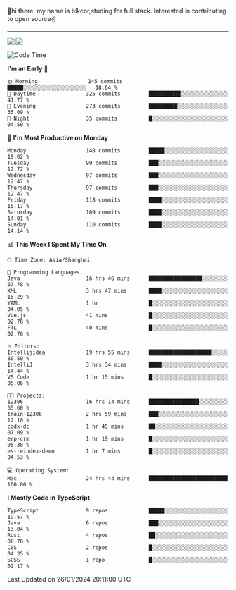 👋hi there, my name is blkcor,studing for full stack.
Interested in contributing to open source✌️

<hr/>

![](https://github-readme-stats.vercel.app/api?username=blkcor)
<a href="https://github.com/blkcor/github-readme-stats">
    <img align="left" src="https://github-readme-stats.vercel.app/api/top-langs/?username=blkcor&hide=jupyter%20notebook,shaderlab,tex,c%23&langs_count=9" />
</a>


<!--START_SECTION:waka-->
![Code Time](http://img.shields.io/badge/Code%20Time-867%20hrs%208%20mins-blue)

**I'm an Early 🐤** 

```text
🌞 Morning                145 commits         █████░░░░░░░░░░░░░░░░░░░░   18.64 % 
🌆 Daytime                325 commits         ██████████░░░░░░░░░░░░░░░   41.77 % 
🌃 Evening                273 commits         █████████░░░░░░░░░░░░░░░░   35.09 % 
🌙 Night                  35 commits          █░░░░░░░░░░░░░░░░░░░░░░░░   04.50 % 
```
📅 **I'm Most Productive on Monday** 

```text
Monday                   148 commits         █████░░░░░░░░░░░░░░░░░░░░   19.02 % 
Tuesday                  99 commits          ███░░░░░░░░░░░░░░░░░░░░░░   12.72 % 
Wednesday                97 commits          ███░░░░░░░░░░░░░░░░░░░░░░   12.47 % 
Thursday                 97 commits          ███░░░░░░░░░░░░░░░░░░░░░░   12.47 % 
Friday                   118 commits         ████░░░░░░░░░░░░░░░░░░░░░   15.17 % 
Saturday                 109 commits         ████░░░░░░░░░░░░░░░░░░░░░   14.01 % 
Sunday                   110 commits         ████░░░░░░░░░░░░░░░░░░░░░   14.14 % 
```


📊 **This Week I Spent My Time On** 

```text
🕑︎ Time Zone: Asia/Shanghai

💬 Programming Languages: 
Java                     16 hrs 46 mins      █████████████████░░░░░░░░   67.78 % 
XML                      3 hrs 47 mins       ████░░░░░░░░░░░░░░░░░░░░░   15.29 % 
YAML                     1 hr                █░░░░░░░░░░░░░░░░░░░░░░░░   04.05 % 
Vue.js                   41 mins             █░░░░░░░░░░░░░░░░░░░░░░░░   02.78 % 
FTL                      40 mins             █░░░░░░░░░░░░░░░░░░░░░░░░   02.76 % 

🔥 Editors: 
Intellijidea             19 hrs 55 mins      ████████████████████░░░░░   80.50 % 
IntelliJ                 3 hrs 34 mins       ████░░░░░░░░░░░░░░░░░░░░░   14.44 % 
VS Code                  1 hr 15 mins        █░░░░░░░░░░░░░░░░░░░░░░░░   05.06 % 

🐱‍💻 Projects: 
12306                    16 hrs 14 mins      ████████████████░░░░░░░░░   65.60 % 
train-12306              2 hrs 59 mins       ███░░░░░░░░░░░░░░░░░░░░░░   12.10 % 
cqdx-dc                  1 hr 45 mins        ██░░░░░░░░░░░░░░░░░░░░░░░   07.09 % 
erp-crm                  1 hr 19 mins        █░░░░░░░░░░░░░░░░░░░░░░░░   05.38 % 
es-reindex-demo          1 hr 7 mins         █░░░░░░░░░░░░░░░░░░░░░░░░   04.53 % 

💻 Operating System: 
Mac                      24 hrs 44 mins      █████████████████████████   100.00 % 
```

**I Mostly Code in TypeScript** 

```text
TypeScript               9 repos             █████░░░░░░░░░░░░░░░░░░░░   19.57 % 
Java                     6 repos             ███░░░░░░░░░░░░░░░░░░░░░░   13.04 % 
Rust                     4 repos             ██░░░░░░░░░░░░░░░░░░░░░░░   08.70 % 
CSS                      2 repos             █░░░░░░░░░░░░░░░░░░░░░░░░   04.35 % 
SCSS                     1 repo              █░░░░░░░░░░░░░░░░░░░░░░░░   02.17 % 
```




 Last Updated on 26/01/2024 20:11:00 UTC
<!--END_SECTION:waka-->


